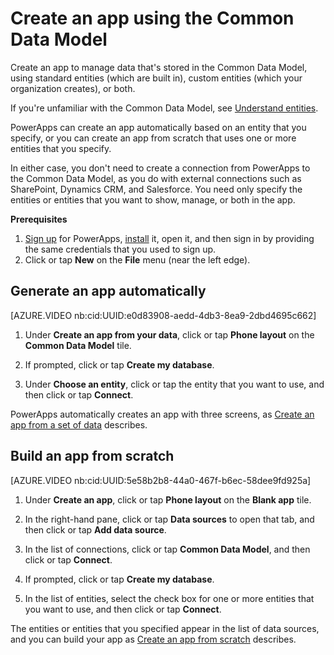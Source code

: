 <properties
	pageTitle="Create an app using the Common Data Model | Microsoft Common Data Model"
	description="Create an app to add, update, and delete records in the Common Data Model"
	services="powerapps"
	documentationCenter="na"
	authors="karthik-1"
	manager="erikre"
	editor=""
	tags=""/>

<tags
   ms.service="powerapps"
   ms.devlang="na"
   ms.topic="article"
   ms.tgt_pltfrm="na"
   ms.workload="na"
   ms.date="07/21/2016"
   ms.author="karthikb"/>

# Create an app using the Common Data Model #
Create an app to manage data that's stored in the Common Data Model, using standard entities (which are built in), custom entities (which your organization creates), or both.

If you're unfamiliar with the Common Data Model, see [Understand entities](data-platform-intro.md).

PowerApps can create an app automatically based on an entity that you specify, or you can create an app from scratch that uses one or more entities that you specify.

In either case, you don't need to create a connection from PowerApps to the Common Data Model, as you do with external connections such as SharePoint, Dynamics CRM, and Salesforce. You need only specify the entities or entities that you want to show, manage, or both in the app.

**Prerequisites**

1. [Sign up](signup-for-powerapps.md) for PowerApps, [install](http://aka.ms/powerappsinstall) it, open it, and then sign in by providing the same credentials that you used to sign up.
1. Click or tap **New** on the **File** menu (near the left edge).

## Generate an app automatically ##

[AZURE.VIDEO nb:cid:UUID:e0d83908-aedd-4db3-8ea9-2dbd4695c662]

1. Under **Create an app from your data**, click or tap **Phone layout** on the **Common Data Model** tile.

1. If prompted, click or tap **Create my database**.

1. Under **Choose an entity**, click or tap the entity that you want to use, and then click or tap **Connect**.

PowerApps automatically creates an app with three screens, as [Create an app from a set of data](get-started-create-from-data.md) describes.

## Build an app from scratch ##

[AZURE.VIDEO nb:cid:UUID:5e58b2b8-44a0-467f-b6ec-58dee9fd925a]

1. Under **Create an app**, click or tap **Phone layout** on the **Blank app** tile.

1. In the right-hand pane, click or tap **Data sources** to open that tab, and then click or tap **Add data source**.

1. In the list of connections, click or tap **Common Data Model**, and then click or tap **Connect**.

1. If prompted, click or tap **Create my database**.

1. In the list of entities, select the check box for one or more entities that you want to use, and then click or tap **Connect**.

The entities or entities that you specified appear in the list of data sources, and you can build your app as [Create an app from scratch](get-started-create-from-blank.md) describes.
